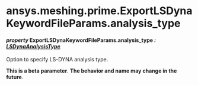 # ansys.meshing.prime.ExportLSDynaKeywordFileParams.analysis_type



#### *property* ExportLSDynaKeywordFileParams.analysis_type *: [LSDynaAnalysisType](ansys.meshing.prime.LSDynaAnalysisType.md#ansys.meshing.prime.LSDynaAnalysisType)*

Option to specify LS-DYNA analysis type.

**This is a beta parameter**. **The behavior and name may change in the future**.

<!-- !! processed by numpydoc !! -->
